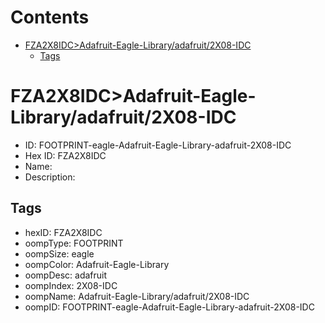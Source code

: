 



Contents
========

* [FZA2X8IDC>Adafruit-Eagle-Library/adafruit/2X08-IDC](#fza2x8idcadafruit-eagle-libraryadafruit2x08-idc)
	* [Tags](#tags)

# FZA2X8IDC>Adafruit-Eagle-Library/adafruit/2X08-IDC

- ID: FOOTPRINT-eagle-Adafruit-Eagle-Library-adafruit-2X08-IDC
- Hex ID: FZA2X8IDC
- Name: 
- Description: 

## Tags

- hexID: FZA2X8IDC
- oompType: FOOTPRINT
- oompSize: eagle
- oompColor: Adafruit-Eagle-Library
- oompDesc: adafruit
- oompIndex: 2X08-IDC
- oompName: Adafruit-Eagle-Library/adafruit/2X08-IDC
- oompID: FOOTPRINT-eagle-Adafruit-Eagle-Library-adafruit-2X08-IDC
